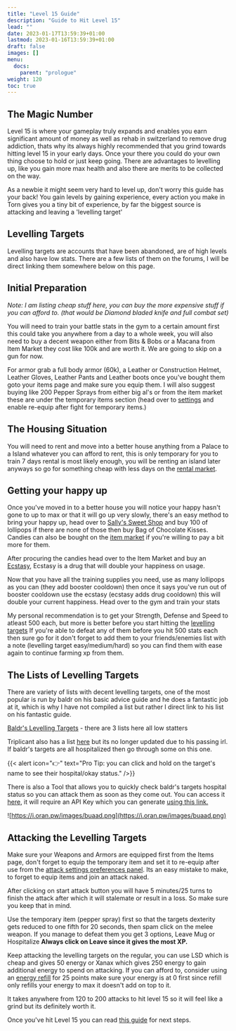 ```yaml
---
title: "Level 15 Guide"
description: "Guide to Hit Level 15"
lead: ""
date: 2023-01-17T13:59:39+01:00
lastmod: 2023-01-16T13:59:39+01:00
draft: false
images: []
menu:
  docs:
    parent: "prologue"
weight: 120
toc: true
---
```


## The Magic Number

Level 15 is where your gameplay truly expands and enables you earn significant amount of money as well as rehab in switzerland to remove drug addiction, thats why its always highly recommended that you grind towards hitting level 15 in your early days. Once your there you could do your own thing choose to hold or just keep going. There are advantages to levelling up, like you gain more max health and also there are merits to be collected on the way.

As a newbie it might seem very hard to level up, don't worry this guide has your back! You gain levels by gaining experience, every action you make in Torn gives you a tiny bit of experience, by far the biggest source is attacking and leaving a 'levelling target'

## Levelling Targets

Levelling targets are accounts that have been abandoned, are of high levels and also have low stats. There are a few lists of them on the forums, I will be direct linking them somewhere below on this page.

## Initial Preparation

_Note: I am listing cheap stuff here, you can buy the more expensive stuff if you can afford to. (that would be Diamond bladed knife and full combat set)_

You will need to train your battle stats in the gym to a certain amount first this could take you anywhere from a day to a whole week, you will also need to buy a decent weapon either from Bits & Bobs or a Macana from Item Market they cost like 100k and are worth it. We are going to skip on a gun for now.

For armor grab a full body armor (60k), a Leather or Construction Helmet, Leather Gloves, Leather Pants and Leather boots once you've bought them goto your items page and make sure you equip them. I will also suggest buying like 200 Pepper Sprays from either big al's or from the item market these are under the temporary items section (head over to [settings](https://www.torn.com/preferences.php#tab=attack-preferences) and enable re-equip after fight for temporary items.)

## The Housing Situation

You will need to rent and move into a better house anything from a Palace to a Island whatever you can afford to rent, this is only temporary for you to train 7 days rental is most likely enough, you will be renting an island later anyways so go for something cheap with less days on the [rental market](https://www.torn.com/properties.php?step=rentalmarket#/).

## Getting your happy up

Once you've moved in to a better house you will notice your happy hasn't gone to up to max or that it will go up very slowly, there's an easy method to bring your happy up, head over to [Sally's Sweet Shop](https://www.torn.com/shops.php?step=candy) and buy 100 of lollipops if there are none of those then buy Bag of Chocolate Kisses. Candies can also be bought on the [item market](https://www.torn.com/imarket.php#/p=market&cat=candy) if you're willing to pay a bit more for them.

After procuring the candies head over to the Item Market and buy an [Ecstasy](https://www.torn.com/imarket.php#/p=market&cat=drugs), Ecstasy is a drug that will double your happiness on usage.

Now that you have all the training supplies you need, use as many lollipops as you can (they add booster cooldown) then once it says you've run out of booster cooldown use the ecstasy (ecstasy adds drug cooldown) this will double your current happiness. Head over to the gym and train your stats

My personal recommendation is to get your Strength, Defense and Speed to atleast 500 each, but more is better before you start hitting the [levelling targets](#levelling-targets) If you're able to defeat any of them before you hit 500 stats each then sure go for it don't forget to add them to your friends/enemies list with a note (levelling target easy/medium/hard) so you can find them with ease again to continue farming xp from them.

## The Lists of Levelling Targets

There are variety of lists with decent levelling targets, one of the most popular is run by baldr on his basic advice guide and he does a fantastic job at it, which is why I have not compiled a list but rather I direct link to his list on his fantastic guide.

[Baldr's Levelling Targets](https://www.torn.com/forums.php#/p=threads&f=61&t=16034448&to=18301173) - there are 3 lists here all low statters

Triplicant also has a list [here](https://www.torn.com/forums.php#/p=threads&f=61&t=16070031) but its no longer updated due to his passing irl. If baldr's targets are all hospitalized then go through some on this one.

{{< alert icon="👉" text="Pro Tip: you can click and hold on the target's name to see their hospital/okay status." />}}

There is also a Tool that allows you to quickly check baldr's targets hospital status so you can attack them as soon as they come out. You can access it [here](https://oran.pw/baldrstargets/), it will require an API Key which you can generate [using this link.](https://www.torn.com/preferences.php#tab=api?&step=addNewKey&title=baldrlist&type=1)

![https://i.oran.pw/images/buaad.png](https://i.oran.pw/images/buaad.png)

## Attacking the Levelling Targets

Make sure your Weapons and Armors are equipped first from the Items page, don't forget to equip the temporary item and set it to re-equip after use from the [attack settings preferences panel](https://www.torn.com/preferences.php#tab=attack-preferences). Its an easy mistake to make, to forget to equip items and join an attack naked.

After clicking on start attack button you will have 5 minutes/25 turns to finish the attack after which it will stalemate or result in a loss. So make sure you keep that in mind.

Use the temporary item (pepper spray) first so that the targets dexterity gets reduced to one fifth for 20 seconds, then spam click on the melee weapon. If you manage to defeat them you get 3 options, Leave Mug or Hospitalize **Always click on Leave since it gives the most XP.**

Keep attacking the levelling targets on the regular, you can use LSD which is cheap and gives 50 energy or Xanax which gives 250 energy to gain additional energy to spend on attacking. If you can afford to, consider using an [energy refill](https://www.torn.com/points.php) for 25 points make sure your energy is at 0 first since refill only refills your energy to max it doesn't add on top to it.

It takes anywhere from 120 to 200 attacks to hit level 15 so it will feel like a grind but its definitely worth it.

Once you've hit Level 15 you can read [this guide](../after15) for next steps.
